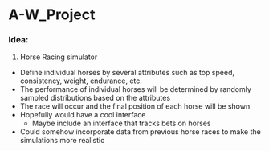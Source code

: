 # A-W_Project
### Idea:
1. Horse Racing simulator
  - Define individual horses by several attributes such as top speed, consistency, weight, endurance, etc.
  - The performance of individual horses will be determined by randomly sampled distributions based on the attributes
  - The race will occur and the final position of each horse will be shown
  - Hopefully would have a cool interface
      - Maybe include an interface that tracks bets on horses
  - Could somehow incorporate data from previous horse races to make the simulations more realistic

